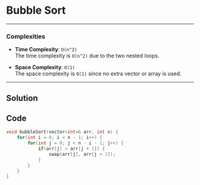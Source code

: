 # Bubble Sort

---

### Complexities

- **Time Complexity**: `O(n^2)`  
  The time complexity is `O(n^2)` due to the two nested loops.

- **Space Complexity**: `O(1)`  
  The space complexity is `O(1)` since no extra vector or array is used.

---

## Solution

## Code

```cpp
void bubbleSort(vector<int>& arr, int n) {
    for(int i = 0; i < n - 1; i++) {
        for(int j = 0; j < n - i - 1; j++) {
            if(arr[j] > arr[j + 1]) {
                swap(arr[j], arr[j + 1]);
            }
        }
    }
}

